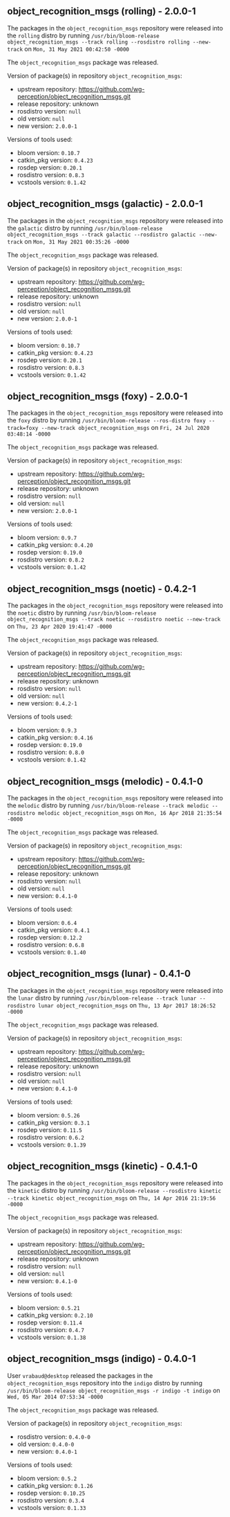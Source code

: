 ## object_recognition_msgs (rolling) - 2.0.0-1

The packages in the `object_recognition_msgs` repository were released into the `rolling` distro by running `/usr/bin/bloom-release object_recognition_msgs --track rolling --rosdistro rolling --new-track` on `Mon, 31 May 2021 00:42:50 -0000`

The `object_recognition_msgs` package was released.

Version of package(s) in repository `object_recognition_msgs`:

- upstream repository: https://github.com/wg-perception/object_recognition_msgs.git
- release repository: unknown
- rosdistro version: `null`
- old version: `null`
- new version: `2.0.0-1`

Versions of tools used:

- bloom version: `0.10.7`
- catkin_pkg version: `0.4.23`
- rosdep version: `0.20.1`
- rosdistro version: `0.8.3`
- vcstools version: `0.1.42`


## object_recognition_msgs (galactic) - 2.0.0-1

The packages in the `object_recognition_msgs` repository were released into the `galactic` distro by running `/usr/bin/bloom-release object_recognition_msgs --track galactic --rosdistro galactic --new-track` on `Mon, 31 May 2021 00:35:26 -0000`

The `object_recognition_msgs` package was released.

Version of package(s) in repository `object_recognition_msgs`:

- upstream repository: https://github.com/wg-perception/object_recognition_msgs.git
- release repository: unknown
- rosdistro version: `null`
- old version: `null`
- new version: `2.0.0-1`

Versions of tools used:

- bloom version: `0.10.7`
- catkin_pkg version: `0.4.23`
- rosdep version: `0.20.1`
- rosdistro version: `0.8.3`
- vcstools version: `0.1.42`


## object_recognition_msgs (foxy) - 2.0.0-1

The packages in the `object_recognition_msgs` repository were released into the `foxy` distro by running `/usr/bin/bloom-release --ros-distro foxy --track=foxy --new-track object_recognition_msgs` on `Fri, 24 Jul 2020 03:48:14 -0000`

The `object_recognition_msgs` package was released.

Version of package(s) in repository `object_recognition_msgs`:

- upstream repository: https://github.com/wg-perception/object_recognition_msgs.git
- release repository: unknown
- rosdistro version: `null`
- old version: `null`
- new version: `2.0.0-1`

Versions of tools used:

- bloom version: `0.9.7`
- catkin_pkg version: `0.4.20`
- rosdep version: `0.19.0`
- rosdistro version: `0.8.2`
- vcstools version: `0.1.42`


## object_recognition_msgs (noetic) - 0.4.2-1

The packages in the `object_recognition_msgs` repository were released into the `noetic` distro by running `/usr/bin/bloom-release object_recognition_msgs --track noetic --rosdistro noetic --new-track` on `Thu, 23 Apr 2020 19:41:47 -0000`

The `object_recognition_msgs` package was released.

Version of package(s) in repository `object_recognition_msgs`:

- upstream repository: https://github.com/wg-perception/object_recognition_msgs.git
- release repository: unknown
- rosdistro version: `null`
- old version: `null`
- new version: `0.4.2-1`

Versions of tools used:

- bloom version: `0.9.3`
- catkin_pkg version: `0.4.16`
- rosdep version: `0.19.0`
- rosdistro version: `0.8.0`
- vcstools version: `0.1.42`


## object_recognition_msgs (melodic) - 0.4.1-0

The packages in the `object_recognition_msgs` repository were released into the `melodic` distro by running `/usr/bin/bloom-release --track melodic --rosdistro melodic object_recognition_msgs` on `Mon, 16 Apr 2018 21:35:54 -0000`

The `object_recognition_msgs` package was released.

Version of package(s) in repository `object_recognition_msgs`:

- upstream repository: https://github.com/wg-perception/object_recognition_msgs.git
- release repository: unknown
- rosdistro version: `null`
- old version: `null`
- new version: `0.4.1-0`

Versions of tools used:

- bloom version: `0.6.4`
- catkin_pkg version: `0.4.1`
- rosdep version: `0.12.2`
- rosdistro version: `0.6.8`
- vcstools version: `0.1.40`


## object_recognition_msgs (lunar) - 0.4.1-0

The packages in the `object_recognition_msgs` repository were released into the `lunar` distro by running `/usr/bin/bloom-release --track lunar --rosdistro lunar object_recognition_msgs` on `Thu, 13 Apr 2017 18:26:52 -0000`

The `object_recognition_msgs` package was released.

Version of package(s) in repository `object_recognition_msgs`:

- upstream repository: https://github.com/wg-perception/object_recognition_msgs.git
- release repository: unknown
- rosdistro version: `null`
- old version: `null`
- new version: `0.4.1-0`

Versions of tools used:

- bloom version: `0.5.26`
- catkin_pkg version: `0.3.1`
- rosdep version: `0.11.5`
- rosdistro version: `0.6.2`
- vcstools version: `0.1.39`


## object_recognition_msgs (kinetic) - 0.4.1-0

The packages in the `object_recognition_msgs` repository were released into the `kinetic` distro by running `/usr/bin/bloom-release --rosdistro kinetic --track kinetic object_recognition_msgs` on `Thu, 14 Apr 2016 21:19:56 -0000`

The `object_recognition_msgs` package was released.

Version of package(s) in repository `object_recognition_msgs`:

- upstream repository: https://github.com/wg-perception/object_recognition_msgs.git
- release repository: unknown
- rosdistro version: `null`
- old version: `null`
- new version: `0.4.1-0`

Versions of tools used:

- bloom version: `0.5.21`
- catkin_pkg version: `0.2.10`
- rosdep version: `0.11.4`
- rosdistro version: `0.4.7`
- vcstools version: `0.1.38`


## object_recognition_msgs (indigo) - 0.4.0-1

User `vrabaud@desktop` released the packages in the `object_recognition_msgs` repository into the `indigo` distro by running `/usr/bin/bloom-release object_recognition_msgs -r indigo -t indigo` on `Wed, 05 Mar 2014 07:53:34 -0000`

The `object_recognition_msgs` package was released.

Version of package(s) in repository `object_recognition_msgs`:
- rosdistro version: `0.4.0-0`
- old version: `0.4.0-0`
- new version: `0.4.0-1`

Versions of tools used:
- bloom version: `0.5.2`
- catkin_pkg version: `0.1.26`
- rosdep version: `0.10.25`
- rosdistro version: `0.3.4`
- vcstools version: `0.1.33`


